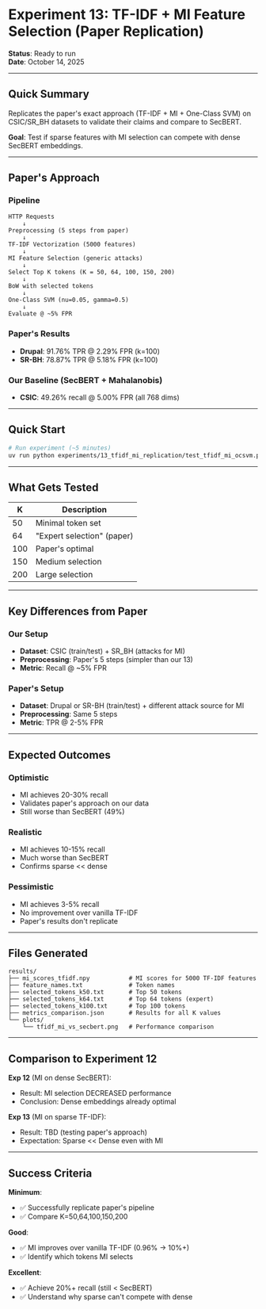# Experiment 13: TF-IDF + MI Feature Selection (Paper Replication)

**Status**: Ready to run  
**Date**: October 14, 2025

---

## Quick Summary

Replicates the paper's exact approach (TF-IDF + MI + One-Class SVM) on CSIC/SR_BH datasets to validate their claims and compare to SecBERT.

**Goal**: Test if sparse features with MI selection can compete with dense SecBERT embeddings.

---

## Paper's Approach

### Pipeline

```
HTTP Requests
    ↓
Preprocessing (5 steps from paper)
    ↓
TF-IDF Vectorization (5000 features)
    ↓
MI Feature Selection (generic attacks)
    ↓
Select Top K tokens (K = 50, 64, 100, 150, 200)
    ↓
BoW with selected tokens
    ↓
One-Class SVM (nu=0.05, gamma=0.5)
    ↓
Evaluate @ ~5% FPR
```

### Paper's Results

- **Drupal**: 91.76% TPR @ 2.29% FPR (k=100)
- **SR-BH**: 78.87% TPR @ 5.18% FPR (k=100)

### Our Baseline (SecBERT + Mahalanobis)

- **CSIC**: 49.26% recall @ 5.00% FPR (all 768 dims)

---

## Quick Start

```bash
# Run experiment (~5 minutes)
uv run python experiments/13_tfidf_mi_replication/test_tfidf_mi_ocsvm.py
```

---

## What Gets Tested

| K   | Description                |
| --- | -------------------------- |
| 50  | Minimal token set          |
| 64  | "Expert selection" (paper) |
| 100 | Paper's optimal            |
| 150 | Medium selection           |
| 200 | Large selection            |

---

## Key Differences from Paper

### Our Setup

- **Dataset**: CSIC (train/test) + SR_BH (attacks for MI)
- **Preprocessing**: Paper's 5 steps (simpler than our 13)
- **Metric**: Recall @ ~5% FPR

### Paper's Setup

- **Dataset**: Drupal or SR-BH (train/test) + different attack source for MI
- **Preprocessing**: Same 5 steps
- **Metric**: TPR @ 2-5% FPR

---

## Expected Outcomes

### Optimistic

- MI achieves 20-30% recall
- Validates paper's approach on our data
- Still worse than SecBERT (49%)

### Realistic

- MI achieves 10-15% recall
- Much worse than SecBERT
- Confirms sparse << dense

### Pessimistic

- MI achieves 3-5% recall
- No improvement over vanilla TF-IDF
- Paper's results don't replicate

---

## Files Generated

```
results/
├── mi_scores_tfidf.npy           # MI scores for 5000 TF-IDF features
├── feature_names.txt             # Token names
├── selected_tokens_k50.txt       # Top 50 tokens
├── selected_tokens_k64.txt       # Top 64 tokens (expert)
├── selected_tokens_k100.txt      # Top 100 tokens
├── metrics_comparison.json       # Results for all K values
└── plots/
    └── tfidf_mi_vs_secbert.png   # Performance comparison
```

---

## Comparison to Experiment 12

**Exp 12** (MI on dense SecBERT):

- Result: MI selection DECREASED performance
- Conclusion: Dense embeddings already optimal

**Exp 13** (MI on sparse TF-IDF):

- Result: TBD (testing paper's approach)
- Expectation: Sparse << Dense even with MI

---

## Success Criteria

**Minimum**:

- ✅ Successfully replicate paper's pipeline
- ✅ Compare K=50,64,100,150,200

**Good**:

- ✅ MI improves over vanilla TF-IDF (0.96% → 10%+)
- ✅ Identify which tokens MI selects

**Excellent**:

- ✅ Achieve 20%+ recall (still < SecBERT)
- ✅ Understand why sparse can't compete with dense
